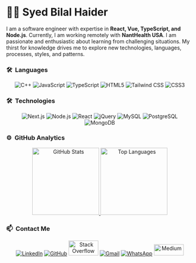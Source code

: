 
# 👨‍💻 Syed Bilal Haider

I am a software engineer with expertise in **React, Vue, TypeScript, and Node.js**. Currently, I am working remotely with **NantHealth USA**. I am passionate and enthusiastic about learning from challenging situations. My thirst for knowledge drives me to explore new technologies, languages, processes, styles, and patterns.

### 🛠 &nbsp;Languages
<p align="center">
  <img src="https://img.shields.io/badge/C%2B%2B-00000F?style=for-the-badge&logo=c%2B%2B&logoColor=white" alt="C++" />
  <img src="https://img.shields.io/badge/JavaScript-323330?style=for-the-badge&logo=javascript&logoColor=F7DF1E" alt="JavaScript" />
  <img src="https://img.shields.io/badge/TypeScript-007ACC?style=for-the-badge&logo=typescript&logoColor=white" alt="TypeScript" />
  <img src="https://img.shields.io/badge/HTML5-E34F26?style=for-the-badge&logo=html5&logoColor=white" alt="HTML5" />
  <img src="https://img.shields.io/badge/Tailwind%20CSS-06B6D4?style=for-the-badge&logo=tailwindcss&logoColor=white" alt="Tailwind CSS" />
  <img src="https://img.shields.io/badge/CSS3-1572B6?style=for-the-badge&logo=css3&logoColor=white" alt="CSS3" />
</p>

### 🛠 &nbsp;Technologies
<p align="center">
  <img src="https://img.shields.io/badge/Next.js-000000?style=for-the-badge&logo=nextdotjs&logoColor=white" alt="Next.js" />
  <img src="https://img.shields.io/badge/Node.js-339933?style=for-the-badge&logo=nodedotjs&logoColor=white" alt="Node.js" />
  <img src="https://img.shields.io/badge/React-20232A?style=for-the-badge&logo=react&logoColor=61DAFB" alt="React" />
  <img src="https://img.shields.io/badge/jQuery-0769AD?style=for-the-badge&logo=jquery&logoColor=white" alt="jQuery" />
  <img src="https://img.shields.io/badge/MySQL-00000F?style=for-the-badge&logo=mysql&logoColor=white" alt="MySQL" />
  <img src="https://img.shields.io/badge/PostgreSQL-316192?style=for-the-badge&logo=postgresql&logoColor=white" alt="PostgreSQL" />
  <img src="https://img.shields.io/badge/MongoDB-4EA94B?style=for-the-badge&logo=mongodb&logoColor=white" alt="MongoDB" />
</p>

### ⚙️ &nbsp;GitHub Analytics
<p align="center">
<a href="https://github.com/Syed-Bilal-Haider-Engineer">
  <img height="180em" src="https://github-readme-stats-eight-theta.vercel.app/api?username=Syed-Bilal-Haider-Engineer&show_icons=true&theme=algolia&include_all_commits=true&count_private=true" alt="GitHub Stats" />
  <img height="180em" src="https://github-readme-stats-eight-theta.vercel.app/api/top-langs/?username=Syed-Bilal-Haider-Engineer&layout=compact&langs_count=8&theme=algolia" alt="Top Languages" />
</a>
</p>

### 📫 &nbsp;Contact Me
<p align="center">
  <a href="https://www.linkedin.com/in/bilalsoftwaredeveloper/" target="_blank"><img src="https://img.shields.io/badge/linkedin-%230077B5.svg?&style=for-the-badge&logo=linkedin&logoColor=white" alt="LinkedIn"/></a>
  <a href="https://github.com/Syed-Bilal-Haider-Engineer" target="_blank"><img src="https://img.shields.io/badge/GitHub-%2312100E.svg?&style=for-the-badge&logo=github&logoColor=white" alt="GitHub"/></a>
  <a href="https://stackoverflow.com/users/18308615/syed-bilal-haider" target="_blank"><img src="https://cdn.iconscout.com/icon/free/png-256/stack-overflow-3771085-3147763.png" width="80px" height="40px" alt="Stack Overflow"/></a>
  <a href="mailto:bilaldev151214@gmail.com" target="_blank"><img src="https://img.shields.io/badge/Gmail-D14836?style=for-the-badge&logo=gmail&logoColor=white" alt="Gmail"/></a>
  <a href="https://wa.me/923466929743?text=Hi there, I saw your Github Profile." target="_blank"><img src="https://img.shields.io/badge/Chat-25D366?style=for-the-badge&logo=whatsapp&logoColor=ffffff" alt="WhatsApp"/></a>
  <a href="https://medium.com/@BilalEngineer" target="_blank"><img src="https://tse1.mm.bing.net/th?id=OIP.yDRgCcndS1hPqCRGsp9GsQHaHa&pid=Api" style="width:80px;height:30px" alt="Medium"/></a>
</p>
